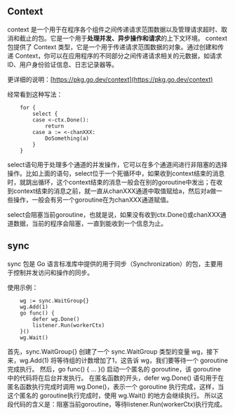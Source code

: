 ## Context

context 是一个用于在程序各个组件之间传递请求范围数据以及管理请求超时、取消和截止的包。它是一个用于**处理并发、异步操作和请求**的上下文环境。 context 包提供了 Context 类型，它是一个用于传递请求范围数据的对象。通过创建和传递 Context，你可以在应用程序的不同部分之间传递请求相关的元数据，如请求 ID、用户身份验证信息、日志记录器等。

更详细的说明：[https://pkg.go.dev/context](https://pkg.go.dev/context)

经常看到这种写法：

```
	for {
		select {
		case <-ctx.Done():
			return
		case a := <-chanXXX:
			DoSomething(a)
		}
	}
```

select语句用于处理多个通道的并发操作，它可以在多个通道间进行非阻塞的选择操作。比如上面的语句，select位于一个死循环中，如果收到context结束的消息时，就跳出循环，这个context结束的消息一般会在别的goroutine中发出；在收到context结束的消息之前，就一直从chanXXX通道中取值赋给a，然后对a做一些操作，一般会有另一个goroutine在为chanXXX通道赋值。

select会阻塞当前goroutine，也就是说，如果没有收到ctx.Done()或chanXXX通道数据，当前的程序会阻塞，一直到能收到一个信息为止。

## sync

sync 包是 Go 语言标准库中提供的用于同步（Synchronization）的包，主要用于控制并发访问和操作的同步。

使用示例：

```
	wg := sync.WaitGroup{}
	wg.Add(1)
	go func() {
		defer wg.Done()
		listener.Run(workerCtx)
	}()
	wg.Wait()
```

首先，sync.WaitGroup{} 创建了一个 sync.WaitGroup 类型的变量 wg，接下来，wg.Add(1) 将等待组的计数增加了1，这告诉 wg，我们要等待一个 goroutine 完成执行。 然后，go func() { ... }() 启动一个匿名的 goroutine，该 goroutine 中的代码将在后台并发执行。 在匿名函数的开头，defer wg.Done() 语句用于在匿名函数执行完成时调用 wg.Done()，表示一个 goroutine 执行完成，这样，当这个匿名的 goroutine执行完成时，使用 wg.Wait() 的地方会继续执行。 所以这段代码的含义是：阻塞当前goroutine，等待listener.Run(workerCtx)执行完成。